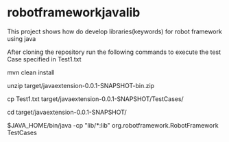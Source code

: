 # robotframeworkjavalib

This project shows how do develop libraries(keywords) for robot framework using java
    
After cloning the repository run the following commands to execute the test Case specified in Test1.txt
    
mvn clean install

unzip target/javaextension-0.0.1-SNAPSHOT-bin.zip


cp Test1.txt target/javaextension-0.0.1-SNAPSHOT/TestCases/


cd target/javaextension-0.0.1-SNAPSHOT/


$JAVA_HOME/bin/java -cp "lib/*:lib" org.robotframework.RobotFramework TestCases
    
